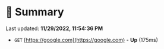 # 📖 Summary
Last updated: **11/29/2022, 11:54:36 PM**

- `GET` [https://google.com](https://google.com) - **Up** (175ms)
